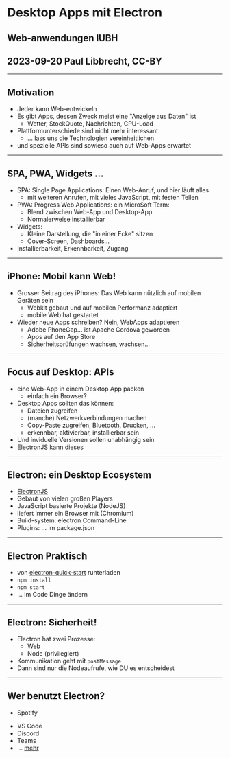 # Desktop Apps mit Electron

## Web-anwendungen IUBH
## 2023-09-20 Paul Libbrecht, CC-BY

--- 

## Motivation

* Jeder kann Web-entwickeln
* Es gibt Apps, dessen Zweck meist eine "Anzeige aus Daten" ist
	* Wetter, StockQuote, Nachrichten, CPU-Load
* Plattformunterschiede sind nicht mehr interessant
	* ... lass uns die Technologien vereinheitlichen
* und spezielle APIs sind sowieso auch auf Web-Apps erwartet
--- 

## SPA, PWA, Widgets ...

* SPA: Single Page Applications: Einen Web-Anruf, und hier läuft alles
	* mit weiteren Anrufen, mit vieles JavaScript, mit festen Teilen
* PWA: Progress Web Applications: ein MicroSoft Term:
	* Blend zwischen Web-App und Desktop-App
	* Normalerweise installierbar
* Widgets: 
	* Kleine Darstellung, die "in einer Ecke" sitzen
	* Cover-Screen, Dashboards...
* Installierbarkeit, Erkennbarkeit, Zugang

--- 

## iPhone: Mobil kann Web!

* Grosser Beitrag des iPhones: Das Web kann nützlich auf mobilen Geräten sein
	* Webkit gebaut und auf mobilen Performanz adaptiert
	* mobile Web hat gestartet
* Wieder neue Apps schreiben? Nein, WebApps adaptieren
	* Adobe PhoneGap... ist Apache Cordova geworden
	* Apps auf den App Store
	* Sicherheitsprüfungen wachsen, wachsen...

--- 

## Focus auf Desktop: APIs
* eine Web-App in einem Desktop App packen
	* einfach ein Browser?
* Desktop Apps sollten das können:
	* Dateien zugreifen
	* (manche) Netzwerkverbindungen machen
	* Copy-Paste zugreifen, Bluetooth, Drucken, ...
	* erkennbar, aktivierbar, installierbar sein
* Und inviduelle Versionen sollen unabhängig sein
* ElectronJS kann dieses

- - - 

## Electron: ein Desktop Ecosystem
* [ElectronJS](https://www.electronjs.org/)
* Gebaut von vielen großen Players
* JavaScript basierte Projekte (NodeJS)
* liefert immer ein Browser mit (Chromium)
* Build-system: electron Command-Line
* Plugins: ... im package.json

- - -

## Electron Praktisch
* von [electron-quick-start](https://github.com/electron/electron-quick-start) runterladen
* `npm install`
* `npm start`
* ... im Code Dinge ändern
- - -

## Electron: Sicherheit!
* Electron hat zwei Prozesse:
	* Web
	* Node (privilegiert)
* Kommunikation geht mit `postMessage`
* Dann sind nur die Nodeaufrufe, wie DU es entscheidest

- - -
## Wer benutzt Electron?

* Spotify
- VS Code
- Discord
- Teams
- ... [mehr](https://www.electronjs.org/#section_lM5q)
